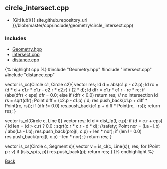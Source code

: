 ## circle_intersect.cpp

- [GitHub]({{ site.github.repository_url }}/blob/master/cpp/include/geometry/circle_intersect.cpp)

### Includes

- [Geometry.hpp](Geometry)
- [intersect.cpp](intersect)
- [distance.cpp](distance)

{% highlight cpp %}
#include "Geometry.hpp"
#include "intersect.cpp"
#include "distance.cpp"

vector<Point> is_cc(Circle c1, Circle c2){
  vector<Point> res;
  ld d = abs(c1.p - c2.p);
  ld rc = (d * d + c1.r * c1.r - c2.r * c2.r) / (2 * d);
  ld dfr = c1.r * c1.r - rc * rc;
  if (abs(dfr) < eps) dfr = 0.0;
  else if (dfr < 0.0) return res; // no intersection
  ld rs = sqrt(dfr);
  Point diff = (c2.p - c1.p) / d;
  res.push_back(c1.p + diff * Point(rc, rs));
  if (dfr != 0.0) res.push_back(c1.p + diff * Point(rc, -rs));
  return res;
}

vector<Point> is_cl(Circle c, Line l){
  vector<Point> res;
  ld d = dist_lp(l, c.p);
  if (d < c.r + eps){
    ld len = (d > c.r) ? 0.0 : sqrt(c.r * c.r - d * d); //safety;
    Point nor = (l.a - l.b) / abs(l.a - l.b);
    res.push_back(proj(l, c.p) + len * nor);
    if (len != 0.0) res.push_back(proj(l, c.p) - len * nor);
  }
  return res;
}

vector<Point> is_cs(Circle c, Segment s){
  vector<Point> v = is_cl(c, Line(s)), res;
  for (Point p : v)
    if (isis_sp(s, p)) res.push_back(p);
  return res;
}
{% endhighlight %}

[Back](../../..)
